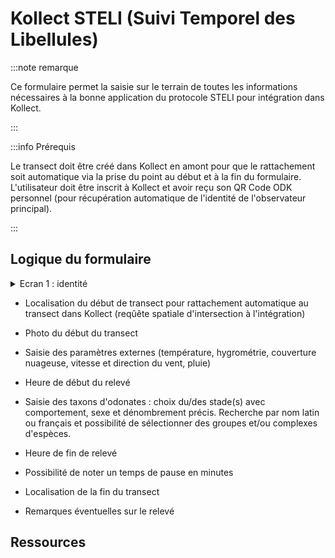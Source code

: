 # Kollect STELI (Suivi Temporel des Libellules)

:::note remarque

Ce formulaire permet la saisie sur le terrain de toutes les informations nécessaires à la bonne application du protocole STELI pour intégration dans Kollect.

:::

:::info Prérequis

Le transect doit être créé dans Kollect en amont pour que le rattachement soit automatique via la prise du point au début et à la fin du formulaire.
L'utilisateur doit être inscrit à Kollect et avoir reçu son QR Code ODK personnel (pour récupération automatique de l'identité de l'observateur principal).

:::

## Logique du formulaire

<details>
<summary>Ecran 1 : identité</summary>
<div>
Identification de l'observateur principal et des éventuels autres observateur. Sélection de l'organisme rattaché à l'observateur principal puis de    l'étude rattachée à l'organisme (listes de rattachement gérées depuis Kollect et intégrées dans ODK via de csv exportés depuis la base de données).
</br>
<img src="../fichiers/KollectODK/kollect_steli/1_identite_281x500.jpg" alt="Preview" />
</div>
</details>


* Localisation du début de transect pour rattachement automatique au transect dans Kollect (reqûête spatiale d'intersection à l'intégration)

* Photo du début du transect


* Saisie des paramètres externes (température, hygrométrie, couverture nuageuse, vitesse et direction du vent, pluie)

* Heure de début du relevé


* Saisie des taxons d'odonates : choix du/des stade(s) avec comportement, sexe et dénombrement précis. Recherche par nom latin ou français et possibilité de sélectionner des groupes et/ou complexes d'espèces.


* Heure de fin de relevé


* Possibilité de noter un temps de pause en minutes


* Localisation de la fin du transect


* Remarques éventuelles sur le relevé

## Ressources
